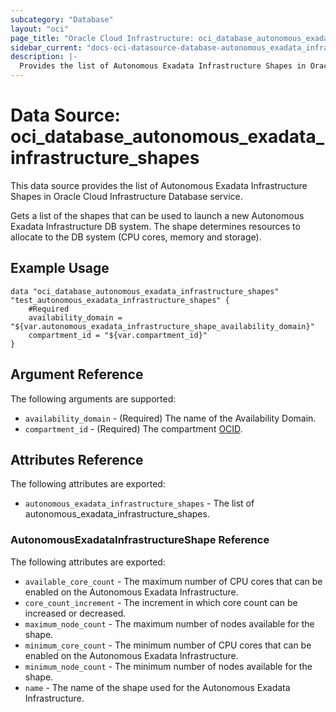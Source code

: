 ```yaml
---
subcategory: "Database"
layout: "oci"
page_title: "Oracle Cloud Infrastructure: oci_database_autonomous_exadata_infrastructure_shapes"
sidebar_current: "docs-oci-datasource-database-autonomous_exadata_infrastructure_shapes"
description: |-
  Provides the list of Autonomous Exadata Infrastructure Shapes in Oracle Cloud Infrastructure Database service
---
```


# Data Source: oci_database_autonomous_exadata_infrastructure_shapes
This data source provides the list of Autonomous Exadata Infrastructure Shapes in Oracle Cloud Infrastructure Database service.

Gets a list of the shapes that can be used to launch a new Autonomous Exadata Infrastructure DB system. The shape determines resources to allocate to the DB system (CPU cores, memory and storage).

## Example Usage

```hcl
data "oci_database_autonomous_exadata_infrastructure_shapes" "test_autonomous_exadata_infrastructure_shapes" {
	#Required
	availability_domain = "${var.autonomous_exadata_infrastructure_shape_availability_domain}"
	compartment_id = "${var.compartment_id}"
}
```

## Argument Reference

The following arguments are supported:

* `availability_domain` - (Required) The name of the Availability Domain.
* `compartment_id` - (Required) The compartment [OCID](https://docs.cloud.oracle.com/iaas/Content/General/Concepts/identifiers.htm).


## Attributes Reference

The following attributes are exported:

* `autonomous_exadata_infrastructure_shapes` - The list of autonomous_exadata_infrastructure_shapes.

### AutonomousExadataInfrastructureShape Reference

The following attributes are exported:

* `available_core_count` - The maximum number of CPU cores that can be enabled on the Autonomous Exadata Infrastructure.
* `core_count_increment` - The increment in which core count can be increased or decreased.
* `maximum_node_count` - The maximum number of nodes available for the shape.
* `minimum_core_count` - The minimum number of CPU cores that can be enabled on the Autonomous Exadata Infrastructure.
* `minimum_node_count` - The minimum number of nodes available for the shape.
* `name` - The name of the shape used for the Autonomous Exadata Infrastructure.

